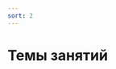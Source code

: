 ```yaml
---
sort: 2
---
```


# Темы занятий

<div class="meta_for_parser tablespecs" style="visibility:hidden">
  
```
{% raw %}{% include list.liquid all=true %}{% endraw %}

{% include list.liquid all=true %}
```

{% include list.liquid all=true %}

</div>
